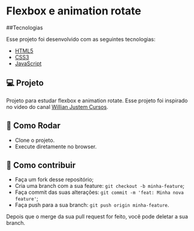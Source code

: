# Flexbox e animation rotate

##Tecnologias

Esse projeto foi desenvolvido com as seguintes tecnologias:

- [HTML5](https://developer.mozilla.org/pt-BR/docs/Web/HTML/HTML5) 
- [CSS3](https://developer.mozilla.org/pt-BR/docs/Archive/CSS3)
- [JavaScript](https://developer.mozilla.org/pt-BR/docs/Web/JavaScript)


## 💻 Projeto

Projeto para estudar flexbox e animation rotate. Esse projeto foi inspirado no video do canal [Willian Justem Cursos](https://www.youtube.com/watch?v=j3rOA1spG8A).

## 🚀 Como Rodar

- Clone o projeto.
- Execute diretamente no browser.

## 🤔 Como contribuir

- Faça um fork desse repositório;
- Cria uma branch com a sua feature: `git checkout -b minha-feature`;
- Faça commit das suas alterações: `git commit -m 'feat: Minha nova feature'`;
- Faça push para a sua branch: `git push origin minha-feature`.

Depois que o merge da sua pull request for feito, você pode deletar a sua branch.

